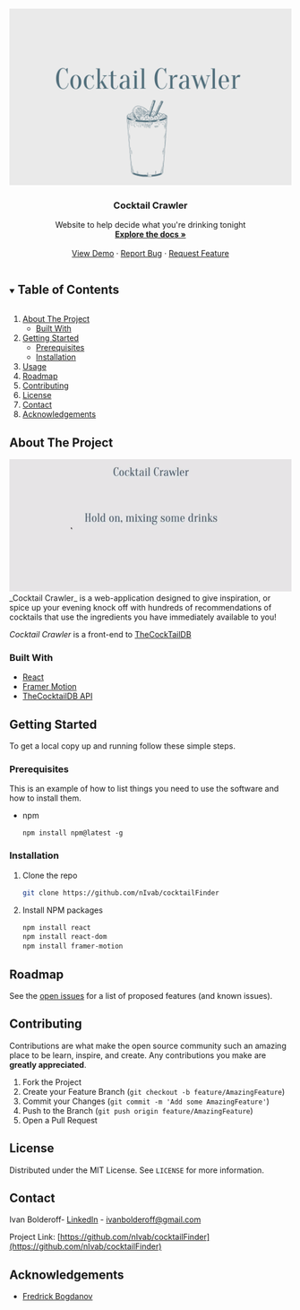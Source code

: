 <!--
*** Thanks for checking out the Best-README-Template. If you have a suggestion
*** that would make this better, please fork the repo and create a pull request
*** or simply open an issue with the tag "enhancement".
*** Thanks again! Now go create something AMAZING! :D
***
***
***
*** To avoid retyping too much info. Do a search and replace for the following:
*** github_username, repo_name, twitter_handle, email, project_title, project_description
-->

<!-- PROJECT SHIELDS -->
<!--
*** I'm using markdown "reference style" links for readability.
*** Reference links are enclosed in brackets [ ] instead of parentheses ( ).
*** See the bottom of this document for the declaration of the reference variables
*** for contributors-url, forks-url, etc. This is an optional, concise syntax you may use.
*** https://www.markdownguide.org/basic-syntax/#reference-style-links
-->

<!-- PROJECT LOGO -->
<br />
<p align="center">
  <a href="https://github.com/nIvab/cocktailFinder">
    <img src="./images/logo.png" alt="Logo" >
  </a>

  <h3 align="center">Cocktail Crawler</h3>

  <p align="center">
    Website to help decide what you're drinking tonight
    <br />
    <a href="https://github.com/nIvab/cocktailFinder"><strong>Explore the docs »</strong></a>
    <br />
    <br />
    <a href="https://cocktailcrawler.netlify.app/">View Demo</a>
    ·
    <a href="https://github.com/nIvab/cocktailFinder/issues">Report Bug</a>
    ·
    <a href="https://github.com/nIvab/cocktailFinder/issues">Request Feature</a>
  </p>
</p>

<!-- TABLE OF CONTENTS -->
<details open="open">
  <summary><h2 style="display: inline-block">Table of Contents</h2></summary>
  <ol>
    <li>
      <a href="#about-the-project">About The Project</a>
      <ul>
        <li><a href="#built-with">Built With</a></li>
      </ul>
    </li>
    <li>
      <a href="#getting-started">Getting Started</a>
      <ul>
        <li><a href="#prerequisites">Prerequisites</a></li>
        <li><a href="#installation">Installation</a></li>
      </ul>
    </li>
    <li><a href="#usage">Usage</a></li>
    <li><a href="#roadmap">Roadmap</a></li>
    <li><a href="#contributing">Contributing</a></li>
    <li><a href="#license">License</a></li>
    <li><a href="#contact">Contact</a></li>
    <li><a href="#acknowledgements">Acknowledgements</a></li>
  </ol>
</details>

<!-- ABOUT THE PROJECT -->

## About The Project

<img src="./images/example.gif" alt="example of site" >
_Cocktail Crawler_ is a web-application designed to give inspiration, or spice up your evening knock off with hundreds of recommendations of cocktails that use the ingredients you have immediately available to you!

_Cocktail Crawler_ is a front-end to [TheCockTailDB](https://www.thecocktaildb.com/)

### Built With

-   [React](https://reactjs.org/)
-   [Framer Motion](https://www.framer.com/motion/)
-   [TheCocktailDB API](https://www.thecocktaildb.com/)

<!-- GETTING STARTED -->

## Getting Started

To get a local copy up and running follow these simple steps.

### Prerequisites

This is an example of how to list things you need to use the software and how to install them.

-   npm
    ```
    npm install npm@latest -g
    ```

### Installation

1. Clone the repo
    ```sh
    git clone https://github.com/nIvab/cocktailFinder
    ```
2. Install NPM packages
    ```sh
    npm install react
    npm install react-dom
    npm install framer-motion
    ```

<!-- ROADMAP -->

## Roadmap

See the [open issues](https://github.com/github_username/repo_name/issues) for a list of proposed features (and known issues).

<!-- CONTRIBUTING -->

## Contributing

Contributions are what make the open source community such an amazing place to be learn, inspire, and create. Any contributions you make are **greatly appreciated**.

1. Fork the Project
2. Create your Feature Branch (`git checkout -b feature/AmazingFeature`)
3. Commit your Changes (`git commit -m 'Add some AmazingFeature'`)
4. Push to the Branch (`git push origin feature/AmazingFeature`)
5. Open a Pull Request

<!-- LICENSE -->

## License

Distributed under the MIT License. See `LICENSE` for more information.

<!-- CONTACT -->

## Contact

Ivan Bolderoff- [LinkedIn](https://www.linkedin.com/in/ivanbolderoff/) - ivanbolderoff@gmail.com

Project Link: [https://github.com/nIvab/cocktailFinder](https://github.com/nIvab/cocktailFinder)

<!-- ACKNOWLEDGEMENTS -->

## Acknowledgements

-   [Fredrick Bogdanov](https://github.com/frederickbogdanoff)

<!-- MARKDOWN LINKS & IMAGES -->
<!-- https://www.markdownguide.org/basic-syntax/#reference-style-links -->

[contributors-shield]: https://img.shields.io/github/contributors/github_username/repo.svg?style=for-the-badge
[contributors-url]: https://github.com/github_username/repo/graphs/contributors
[forks-shield]: https://img.shields.io/github/forks/github_username/repo.svg?style=for-the-badge
[forks-url]: https://github.com/github_username/repo/network/members
[stars-shield]: https://img.shields.io/github/stars/github_username/repo.svg?style=for-the-badge
[stars-url]: https://github.com/github_username/repo/stargazers
[issues-shield]: https://img.shields.io/github/issues/github_username/repo.svg?style=for-the-badge
[issues-url]: https://github.com/github_username/repo/issues
[license-shield]: https://img.shields.io/github/license/github_username/repo.svg?style=for-the-badge
[license-url]: https://github.com/github_username/repo/blob/master/LICENSE.txt
[linkedin-shield]: https://img.shields.io/badge/-LinkedIn-black.svg?style=for-the-badge&logo=linkedin&colorB=555
[linkedin-url]: https://www.linkedin.com/in/ivanbolderoff/

